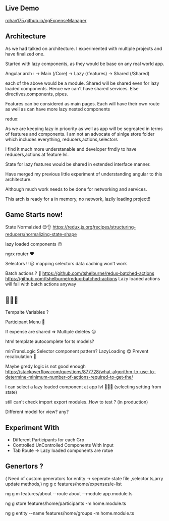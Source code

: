 ## Live Demo
[rohan175.github.io/ngExpenseManager](rohan175.github.io/ngExpenseManager)

## Architecture
As we had talked on architecture. I experimented with multiple projects and have finalized one.

Started with lazy components, as they would be base on any real world app.

Angular arch :
-> Main   (/Core)
-> Lazy   (/features)
-> Shared (/Shared)

each of the above would be a module.
Shared will be shared even for lazy loaded components.
Hence we can't have shared services. Else directives,components, pipes.

Features can be considered as main pages.
Each will have their own route as well as can have more lazy nested components

redux:

As we are keeping lazy in prioority as well as app will be segreated in terms of features and components.
I am not an advocate of sinlge store folder which includes everything, reducers,actions,selectors

I find it much more understanable and developer frndly to have reducers,actions at feature lvl.

State for lazy features would be shared in extended interface manner.

Have merged my previous little experiment of understanding angular to this architecture.

Although much work needs to be done for networking and services.

This arch is ready for a in memory, no network, lazily loading project!!

## Game Starts now!

State Normalzied 😊👌
https://redux.js.org/recipes/structuring-reducers/normalizing-state-shape

lazy loaded components 😐

ngrx router ❤

Selectors !! 😢
mapping selectors data caching won't work

Batch actions ? 🤢
https://github.com/tshelburne/redux-batched-actions
https://github.com/tshelburne/redux-batched-actions
Lazy loaded actions will fail with batch actions anyway


## 🤔🤔🤔
Tempalte Variables ?

Participant Menu 🤔

If expense are shared => Multiple deletes 😌

html template autocomplete for ts models?

minTransLogic
Selector component pattern? LazyLoading 😋
Prevent recalculation 🤔

Maybe gredy logic is not good enough
https://stackoverflow.com/questions/877728/what-algorithm-to-use-to-determine-minimum-number-of-actions-required-to-get-the/

I can select a lazy loaded component at app lvl 🤕🤒😷 (selecting setting from state)

still can't check import export modules..How to test ? (in production)

Different model for view? any?



## Experiment With
- Different Participants for each Grp
- Controlled UnControlled Components With Input
- Tab Route -> Lazy loaded components are rotue


## Genertors ?
( Need of custom generators for entity ->  seperate state file ,selector.ts,arry update methods,)
ng g c features/home/expenses/e-list

ng g m features/about --route about --module app.module.ts

ng g store features/home/participants -m home.module.ts

ng g entity --name features/home/groups -m home.module.ts

